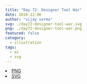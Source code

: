 ```yaml
---
title: "Day 72: Designer Tool War"
date: 2016-12-06
author: "vijay verma"
svg: ./day72-designer-tool-war.svg
png: ./day72-designer-tool-war.png
featured: false
category:
  - illustration
tags:
  - ai
  - svg
---
```

<li><a href="./day72-designer-tool-war.png" download className="btn-png">PNG</a></li>
<li><a href="./day72-designer-tool-war.svg" download className="btn-svg">SVG</a></li>
